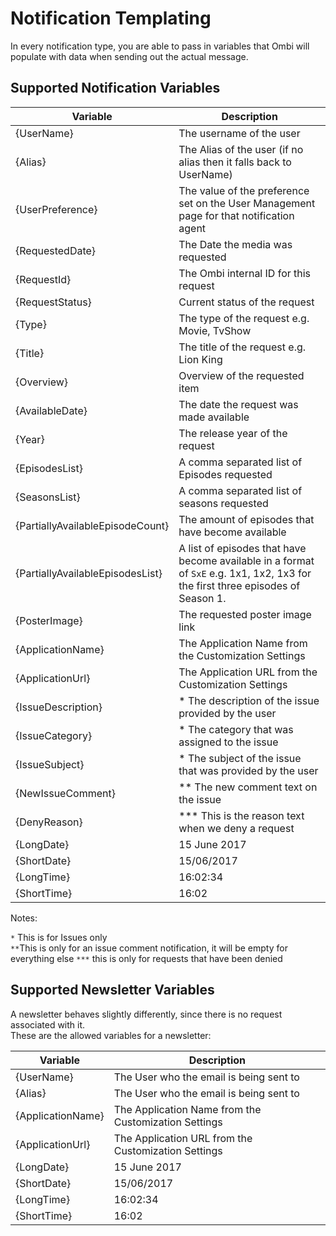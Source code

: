 # Notification Templating

In every notification type, you are able to pass in variables that Ombi will populate with data when sending out the actual message.

## Supported Notification Variables

| Variable       | Description |
| ------------- |-------------|
| {UserName}     |  The username of the user |
| {Alias}     |  The Alias of the user (if no alias then it falls back to UserName) |
| {UserPreference}     |  The value of the preference set on the User Management page for that notification agent |
| {RequestedDate}      | The Date the media was requested       |
| {RequestId}      | The Ombi internal ID for this request       |
| {RequestStatus}      | Current status of the request       |
| {Type} | The type of the request e.g. Movie, TvShow       |
| {Title} | The title of the request e.g. Lion King       |
| {Overview} |    Overview of the requested item    |
| {AvailableDate} |   The date the request was made available|
| {Year} |  The release year of the request     |
| {EpisodesList} |    A comma separated list of Episodes requested    |
| {SeasonsList} |    A comma separated list of seasons requested   |
| {PartiallyAvailableEpisodeCount} | The amount of episodes that have become available |
| {PartiallyAvailableEpisodesList} | A list of episodes that have become available in a format of `SxE` e.g. 1x1, 1x2, 1x3 for the first three episodes of Season 1.
| {PosterImage} |   The requested poster image link    |
| {ApplicationName} |    The Application Name from the Customization Settings   |
| {ApplicationUrl} |   The Application URL from the Customization Settings    |
| {IssueDescription} | * The description of the issue provided by the user |
| {IssueCategory} | * The category that was assigned to the issue |
| {IssueSubject} | * The subject of the issue that was provided by the user |
| {NewIssueComment} | ** The new comment text on the issue |
| {DenyReason} | *** This is the reason text when we deny a request |
| {LongDate} |  15 June 2017      |
| {ShortDate} |  15/06/2017      |
| {LongTime} |    16:02:34    |
| {ShortTime} |    16:02    |

Notes:

`*` This is for Issues only  
`**`This is only for an issue comment notification, it will be empty for everything else
`***` this is only for requests that have been denied

## Supported Newsletter Variables

A newsletter behaves slightly differently, since there is no request associated with it.  
These are the allowed variables for a newsletter:  

| Variable       | Description |
| ------------- |-------------|
| {UserName}     |  The User who the email is being sent to |
| {Alias}     |  The User who the email is being sent to |
| {ApplicationName} |    The Application Name from the Customization Settings   |
| {ApplicationUrl} |   The Application URL from the Customization Settings    |
| {LongDate} |  15 June 2017      |
| {ShortDate} |  15/06/2017      |
| {LongTime} |    16:02:34    |
| {ShortTime} |    16:02    |

